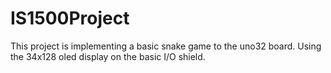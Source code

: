 # IS1500Project

This project is implementing a basic snake game to the uno32 board. 
Using the 34x128 oled display on the basic I/O shield.

